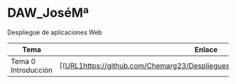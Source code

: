 # DAW_JoséMª
 Despliegue de aplicaciones Web


| Tema  | Enlace |
|-------|--------|
| Tema 0 Introducción | [([URL1](https://github.com/Chemarg23/Despliegues/tree/main/Tema%200_Introducción)https://github.com/Chemarg23/Despliegues/tree/main/Tema%200_Introducción) |
